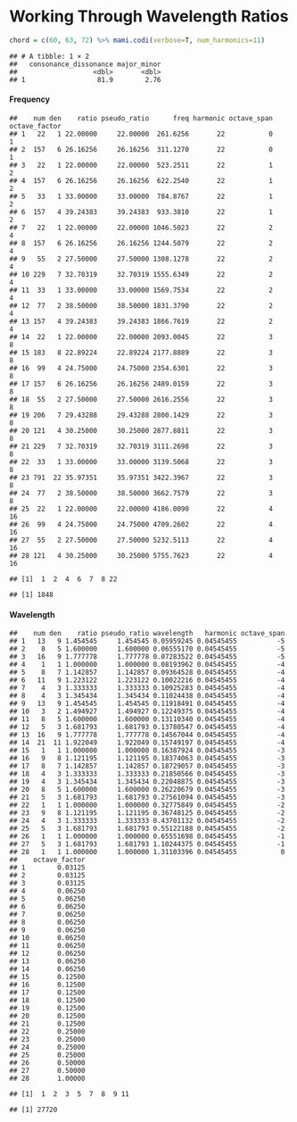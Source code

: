 Working Through Wavelength Ratios
================

``` r
chord = c(60, 63, 72) %>% mami.codi(verbose=T, num_harmonics=11)
```

    ## # A tibble: 1 × 2
    ##   consonance_dissonance major_minor
    ##                   <dbl>       <dbl>
    ## 1                  81.9        2.76

#### Frequency

    ##    num den    ratio pseudo_ratio      freq harmonic octave_span octave_factor
    ## 1   22   1 22.00000     22.00000  261.6256       22           0             1
    ## 2  157   6 26.16256     26.16256  311.1270       22           0             1
    ## 3   22   1 22.00000     22.00000  523.2511       22           1             2
    ## 4  157   6 26.16256     26.16256  622.2540       22           1             2
    ## 5   33   1 33.00000     33.00000  784.8767       22           1             2
    ## 6  157   4 39.24383     39.24383  933.3810       22           1             2
    ## 7   22   1 22.00000     22.00000 1046.5023       22           2             4
    ## 8  157   6 26.16256     26.16256 1244.5079       22           2             4
    ## 9   55   2 27.50000     27.50000 1308.1278       22           2             4
    ## 10 229   7 32.70319     32.70319 1555.6349       22           2             4
    ## 11  33   1 33.00000     33.00000 1569.7534       22           2             4
    ## 12  77   2 38.50000     38.50000 1831.3790       22           2             4
    ## 13 157   4 39.24383     39.24383 1866.7619       22           2             4
    ## 14  22   1 22.00000     22.00000 2093.0045       22           3             8
    ## 15 183   8 22.89224     22.89224 2177.8889       22           3             8
    ## 16  99   4 24.75000     24.75000 2354.6301       22           3             8
    ## 17 157   6 26.16256     26.16256 2489.0159       22           3             8
    ## 18  55   2 27.50000     27.50000 2616.2556       22           3             8
    ## 19 206   7 29.43288     29.43288 2800.1429       22           3             8
    ## 20 121   4 30.25000     30.25000 2877.8811       22           3             8
    ## 21 229   7 32.70319     32.70319 3111.2698       22           3             8
    ## 22  33   1 33.00000     33.00000 3139.5068       22           3             8
    ## 23 791  22 35.97351     35.97351 3422.3967       22           3             8
    ## 24  77   2 38.50000     38.50000 3662.7579       22           3             8
    ## 25  22   1 22.00000     22.00000 4186.0090       22           4            16
    ## 26  99   4 24.75000     24.75000 4709.2602       22           4            16
    ## 27  55   2 27.50000     27.50000 5232.5113       22           4            16
    ## 28 121   4 30.25000     30.25000 5755.7623       22           4            16

    ## [1]  1  2  4  6  7  8 22

    ## [1] 1848

#### Wavelength

    ##    num den    ratio pseudo_ratio wavelength   harmonic octave_span
    ## 1   13   9 1.454545     1.454545 0.05959245 0.04545455          -5
    ## 2    8   5 1.600000     1.600000 0.06555170 0.04545455          -5
    ## 3   16   9 1.777778     1.777778 0.07283522 0.04545455          -5
    ## 4    1   1 1.000000     1.000000 0.08193962 0.04545455          -4
    ## 5    8   7 1.142857     1.142857 0.09364528 0.04545455          -4
    ## 6   11   9 1.223122     1.223122 0.10022216 0.04545455          -4
    ## 7    4   3 1.333333     1.333333 0.10925283 0.04545455          -4
    ## 8    4   3 1.345434     1.345434 0.11024438 0.04545455          -4
    ## 9   13   9 1.454545     1.454545 0.11918491 0.04545455          -4
    ## 10   3   2 1.494927     1.494927 0.12249375 0.04545455          -4
    ## 11   8   5 1.600000     1.600000 0.13110340 0.04545455          -4
    ## 12   5   3 1.681793     1.681793 0.13780547 0.04545455          -4
    ## 13  16   9 1.777778     1.777778 0.14567044 0.04545455          -4
    ## 14  21  11 1.922049     1.922049 0.15749197 0.04545455          -4
    ## 15   1   1 1.000000     1.000000 0.16387924 0.04545455          -3
    ## 16   9   8 1.121195     1.121195 0.18374063 0.04545455          -3
    ## 17   8   7 1.142857     1.142857 0.18729057 0.04545455          -3
    ## 18   4   3 1.333333     1.333333 0.21850566 0.04545455          -3
    ## 19   4   3 1.345434     1.345434 0.22048875 0.04545455          -3
    ## 20   8   5 1.600000     1.600000 0.26220679 0.04545455          -3
    ## 21   5   3 1.681793     1.681793 0.27561094 0.04545455          -3
    ## 22   1   1 1.000000     1.000000 0.32775849 0.04545455          -2
    ## 23   9   8 1.121195     1.121195 0.36748125 0.04545455          -2
    ## 24   4   3 1.333333     1.333333 0.43701132 0.04545455          -2
    ## 25   5   3 1.681793     1.681793 0.55122188 0.04545455          -2
    ## 26   1   1 1.000000     1.000000 0.65551698 0.04545455          -1
    ## 27   5   3 1.681793     1.681793 1.10244375 0.04545455          -1
    ## 28   1   1 1.000000     1.000000 1.31103396 0.04545455           0
    ##    octave_factor
    ## 1        0.03125
    ## 2        0.03125
    ## 3        0.03125
    ## 4        0.06250
    ## 5        0.06250
    ## 6        0.06250
    ## 7        0.06250
    ## 8        0.06250
    ## 9        0.06250
    ## 10       0.06250
    ## 11       0.06250
    ## 12       0.06250
    ## 13       0.06250
    ## 14       0.06250
    ## 15       0.12500
    ## 16       0.12500
    ## 17       0.12500
    ## 18       0.12500
    ## 19       0.12500
    ## 20       0.12500
    ## 21       0.12500
    ## 22       0.25000
    ## 23       0.25000
    ## 24       0.25000
    ## 25       0.25000
    ## 26       0.50000
    ## 27       0.50000
    ## 28       1.00000

    ## [1]  1  2  3  5  7  8  9 11

    ## [1] 27720
